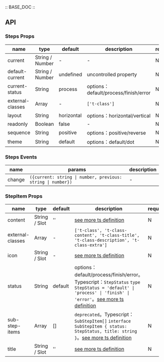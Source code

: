 :: BASE_DOC ::

## API
### Steps Props

name | type | default | description | required
-- | -- | -- | -- | --
current | String / Number | - | \- | N
default-current | String / Number | undefined | uncontrolled property | N
current-status | String | process | options：default/process/finish/error | N
external-classes | Array | - | `['t-class']` | N
layout | String | horizontal | options：horizontal/vertical | N
readonly | Boolean | false | \- | N
sequence | String | positive | options：positive/reverse | N
theme | String | default | options：default/dot | N

### Steps Events

name | params | description
-- | -- | --
change | `({current: string \| number, previous: string \| number})` | \-

### StepItem Props

name | type | default | description | required
-- | -- | -- | -- | --
content | String / Slot | '' | [see more ts definition](https://github.com/Tencent/tdesign-miniprogram/blob/develop/src/common/common.ts) | N
external-classes | Array | - | `['t-class', 't-class-content', 't-class-title', 't-class-description', 't-class-extra']` | N
icon | String / Slot | - | [see more ts definition](https://github.com/Tencent/tdesign-miniprogram/blob/develop/src/common/common.ts) | N
status | String | default | options：default/process/finish/error。Typescript：`StepStatus` `type StepStatus = 'default' \| 'process' \| 'finish' \| 'error'`。[see more ts definition](https://github.com/Tencent/tdesign-miniprogram/tree/develop/src/step-item/type.ts) | N
sub-step-items | Array | [] | `deprecated`。Typescript：`SubStepItem[]` `interface SubStepItem { status: StepStatus, title: string }`。[see more ts definition](https://github.com/Tencent/tdesign-miniprogram/tree/develop/src/step-item/type.ts) | N
title | String / Slot | '' | [see more ts definition](https://github.com/Tencent/tdesign-miniprogram/blob/develop/src/common/common.ts) | N
